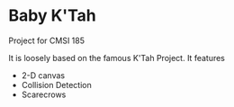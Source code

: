 # Baby K'Tah
Project for CMSI 185

It is loosely based on the famous K'Tah Project. It features

  * 2-D canvas
  * Collision Detection
  * Scarecrows
  
